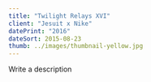 ```yaml
---
title: "Twilight Relays XVI"
client: "Jesuit x Nike"
datePrint: "2016"
dateSort: 2015-08-23
thumb: ../images/thumbnail-yellow.jpg
---
```


Write a description
